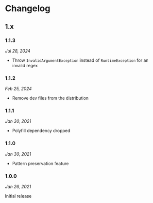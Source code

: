 # Changelog

## 1.x

### 1.1.3

*Jul 28, 2024*

* Throw `InvalidArgumentException` instead of `RuntimeException` for an invalid regex 

### 1.1.2

*Feb 25, 2024*

* Remove dev files from the distribution

### 1.1.1

*Jan 30, 2021*

* Polyfill dependency dropped

### 1.1.0

*Jan 30, 2021*

* Pattern preservation feature

### 1.0.0

*Jan 26, 2021*

Initial release
